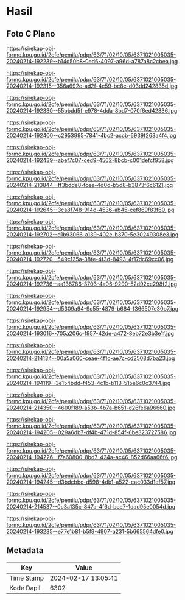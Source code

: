 # Hasil

## Foto C Plano

https://sirekap-obj-formc.kpu.go.id/2cfe/pemilu/pdpr/63/71/02/10/05/6371021005035-20240214-192239--b14d50b8-0ed6-4097-a96d-a787a8c2cbea.jpg

https://sirekap-obj-formc.kpu.go.id/2cfe/pemilu/pdpr/63/71/02/10/05/6371021005035-20240214-192315--356a692e-ad2f-4c59-bc8c-d03dd242835d.jpg

https://sirekap-obj-formc.kpu.go.id/2cfe/pemilu/pdpr/63/71/02/10/05/6371021005035-20240214-192330--55bbdd5f-e978-4dda-8bd7-070f6ed42336.jpg

https://sirekap-obj-formc.kpu.go.id/2cfe/pemilu/pdpr/63/71/02/10/05/6371021005035-20240214-192400--c2953995-7841-4bc2-accb-6939f263a4f4.jpg

https://sirekap-obj-formc.kpu.go.id/2cfe/pemilu/pdpr/63/71/02/10/05/6371021005035-20240214-192439--abef7c07-ced9-4562-8bcb-c001defcf958.jpg

https://sirekap-obj-formc.kpu.go.id/2cfe/pemilu/pdpr/63/71/02/10/05/6371021005035-20240214-213844--ff3bdde8-fcee-4d0d-b5d8-b3873f6c6121.jpg

https://sirekap-obj-formc.kpu.go.id/2cfe/pemilu/pdpr/63/71/02/10/05/6371021005035-20240214-192645--3ca8f748-914d-4536-ab45-cef869f83f60.jpg

https://sirekap-obj-formc.kpu.go.id/2cfe/pemilu/pdpr/63/71/02/10/05/6371021005035-20240214-192702--d1b93066-a139-402e-b370-5e30249308e3.jpg

https://sirekap-obj-formc.kpu.go.id/2cfe/pemilu/pdpr/63/71/02/10/05/6371021005035-20240214-192720--549c125a-38fe-4f3d-8493-4f17dc69cc06.jpg

https://sirekap-obj-formc.kpu.go.id/2cfe/pemilu/pdpr/63/71/02/10/05/6371021005035-20240214-192736--aa136786-3703-4a06-9290-52d92ce298f2.jpg

https://sirekap-obj-formc.kpu.go.id/2cfe/pemilu/pdpr/63/71/02/10/05/6371021005035-20240214-192954--d5309a94-9c55-4879-b684-f366507e30b7.jpg

https://sirekap-obj-formc.kpu.go.id/2cfe/pemilu/pdpr/63/71/02/10/05/6371021005035-20240214-193016--705a206c-f957-42de-a472-8eb72e3b3e1f.jpg

https://sirekap-obj-formc.kpu.go.id/2cfe/pemilu/pdpr/63/71/02/10/05/6371021005035-20240214-214134--00a5a060-ceae-4f1c-ae7c-cd2508d7ba23.jpg

https://sirekap-obj-formc.kpu.go.id/2cfe/pemilu/pdpr/63/71/02/10/05/6371021005035-20240214-194119--3e154bdd-f453-4c1b-b113-515e6c0c3744.jpg

https://sirekap-obj-formc.kpu.go.id/2cfe/pemilu/pdpr/63/71/02/10/05/6371021005035-20240214-214350--4600f189-a53b-4b7a-b651-d26fe6a96660.jpg

https://sirekap-obj-formc.kpu.go.id/2cfe/pemilu/pdpr/63/71/02/10/05/6371021005035-20240214-194205--029a6db7-df4b-471d-854f-6be323727586.jpg

https://sirekap-obj-formc.kpu.go.id/2cfe/pemilu/pdpr/63/71/02/10/05/6371021005035-20240214-194226--f7a60800-8bd7-424a-ac46-852d66aa66f6.jpg

https://sirekap-obj-formc.kpu.go.id/2cfe/pemilu/pdpr/63/71/02/10/05/6371021005035-20240214-194245--d3bdcbbc-d598-4db1-a522-cac033d1ef57.jpg

https://sirekap-obj-formc.kpu.go.id/2cfe/pemilu/pdpr/63/71/02/10/05/6371021005035-20240214-214537--0c3a135c-847a-4f6d-bce7-1dad95e0054d.jpg

https://sirekap-obj-formc.kpu.go.id/2cfe/pemilu/pdpr/63/71/02/10/05/6371021005035-20240214-193235--e77e1b81-b5f9-4907-a231-5b665564dfe0.jpg


## Metadata

| Key        | Value               |
| ---------- | ------------------- |
| Time Stamp | 2024-02-17 13:05:41 |
| Kode Dapil | 6302                |



